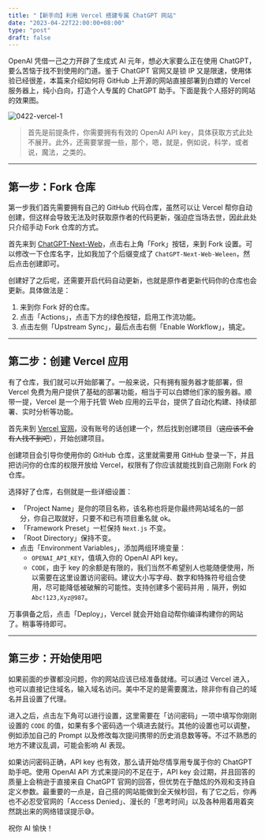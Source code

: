 ```yaml
---
title: "【新手向】利用 Vercel 搭建专属 ChatGPT 网站"
date: "2023-04-22T22:00:00+08:00"
type: "post"
draft: false
---
```


OpenAI 凭借一己之力开辟了生成式 AI 元年，想必大家要么正在使用 ChatGPT，要么苦恼于找不到使用的门道。鉴于 ChatGPT 官网又是锁 IP 又是限速，使用体验已经很差，本篇来介绍如何将 GitHub 上开源的网站直接部署到白嫖的 Vercel 服务器上，纯小白向，打造个人专属的 ChatGPT 助手。下面是我个人搭好的网站的效果图。

![0422-vercel-1](https://erronliu-typora-picgo.oss-cn-hangzhou.aliyuncs.com/uploaded/0422-vercel-1.png)

> 首先是前提条件，你需要拥有有效的 OpenAI API key，具体获取方式此处不展开。此外，还需要掌握一些，那个，嗯，就是，例如说，科学，或者说，魔法，之类的。

---

## 第一步：Fork 仓库

第一步我们首先需要拥有自己的 GitHub 代码仓库，虽然可以让 Vercel 帮你自动创建，但这样会导致无法及时获取原作者的代码更新，强迫症当场去世，因此此处只介绍手动 Fork 仓库的方式。

首先来到 [ChatGPT-Next-Web](https://github.com/Yidadaa/ChatGPT-Next-Web)，点击右上角「Fork」按钮，来到 Fork 设置。可以修改一下仓库名字，比如我加了个后缀变成了 `ChatGPT-Next-Web-Weleen`，然后点击创建即可。

创建好了之后呢，还需要开启代码自动更新，也就是原作者更新代码你的仓库也会更新。具体做法是：

 1. 来到你 Fork 好的仓库。
 2. 点击「Actions」，点击下方的绿色按钮，启用工作流功能。
 3. 点击左侧「Upstream Sync」，最后点击右侧「Enable Workflow」，搞定。

---

## 第二步：创建 Vercel 应用

有了仓库，我们就可以开始部署了。一般来说，只有拥有服务器才能部署，但 Vercel 免费为用户提供了基础的部署功能，相当于可以白嫖他们家的服务器。顺带一提，Vercel 是一个用于托管 Web 应用的云平台，提供了自动化构建、持续部署、实时分析等功能。

首先来到 [Vercel 官网](https://vercel.com/)，没有账号的话创建一个，然后找到创建项目（~~这应该不会有人找不到吧~~），开始创建项目。

创建项目会引导你使用你的 GitHub 仓库，这里就需要用 GitHub 登录一下，并且把访问你的仓库的权限开放给 Vercel，权限有了你应该就能找到自己刚刚 Fork 的仓库。

选择好了仓库，右侧就是一些详细设置：

- 「Project Name」是你的项目名称，该名称也将是你最终网站域名的一部分，你自己取就好，只要不和已有项目重名就 ok。
- 「Framework Preset」一栏保持 `Next.js` 不变。
- 「Root Directory」保持不变。
- 点击「Environment Variables」，添加两组环境变量：
  - `OPENAI_API_KEY`，值填入你的 OpenAI API key。
  - `CODE`，由于 key 的余额是有限的，我们当然不希望别人也能随便使用，所以需要在这里设置访问密码。建议大小写字母、数字和特殊符号组合使用，尽可能降低被破解的可能性。支持创建多个密码并用 `,` 隔开，例如 `Abc!123,Xyz@987`。

万事俱备之后，点击「Deploy」，Vercel 就会开始自动帮你编译构建你的网站了。稍事等待即可。

---

## 第三步：开始使用吧

如果前面的步骤都没问题，你的网站应该已经准备就绪。可以通过 Vercel 进入，也可以直接记住域名，输入域名访问。美中不足的是需要魔法，除非你有自己的域名并且设置了代理。

进入之后，点击左下角可以进行设置，这里需要在「访问密码」一项中填写你刚刚设置的 `CODE` 的值，如果有多个密码选一个填进去就行。其他的设置也可以调整，例如添加自己的 Prompt 以及修改每次提问携带的历史消息数等等。不过不熟悉的地方不建议乱调，可能会影响 AI 表现。

如果访问密码正确，API key 也有效，那么请开始尽情享用专属于你的 ChatGPT 助手吧。使用 OpenAI API 方式来提问的不足在于，API key 会过期，并且回答的质量上会稍逊于直接来自 ChatGPT 官网的回答，但优势在于酷炫的外观和支持自定义参数。最重要的一点是，自己搭的网站能做到全天候秒回，有了它之后，你再也不必忍受官网的「Access Denied」、漫长的「思考时间」以及各种用着用着突然跳出来的网络错误提示😅。

祝你 AI 愉快！
